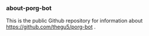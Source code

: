 ### about-porg-bot

This is the public Github repository for information about https://github.com/thegu5/porg-bot .
